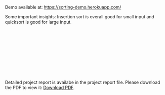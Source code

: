 Demo available at:
 https://sorting-demo.herokuapp.com/

Some important insights:
Insertion sort is overall good for small input and quicksort is good for large input.

<object data="https://github.com/varunpande/DAA-Project/blob/master/Project%20report.pdf" type="application/pdf" width="700px" height="700px">
    <embed src="https://github.com/varunpande/DAA-Project/blob/master/Project%20report.pdf">
        <p>Detailed project report is availabe in the project report file. Please download the PDF to view it: <a href="https://github.com/varunpande/DAA-Project/blob/master/Project%20report.pdf">Download PDF</a>.</p>
    </embed>
</object>

